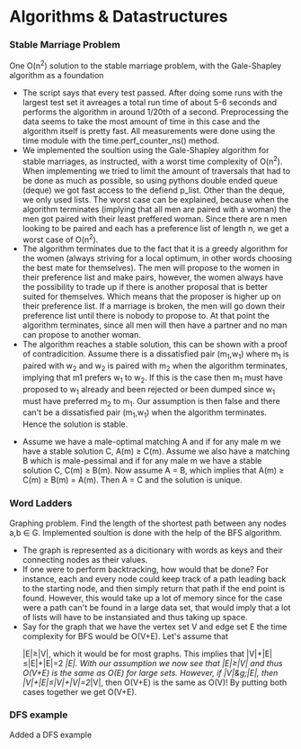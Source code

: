# Algorithms & Datastructures

### Stable Marriage Problem
One O(n<sup>2</sup>) solution to the stable marriage problem, with the Gale-Shapley algorithm as a foundation
* The script says that every test passed. After doing some runs with the largest test set it avreages a total run time of about 5-6 seconds and performs the algorithm in around 1/20th of a second. Preprocessing the data seems to take the most amount of time in this case and the algorithm itself is pretty fast. All measurements were done using the time module with the time.perf_counter_ns() method.
* We implemented the soultion using the Gale-Shapley algorithm for stable marriages, as instructed, with a worst time complexity of O(n<sup>2</sup>). When implementing we tried to limit the amount of traversals that had to be done as much as possible, so using pythons double ended queue (deque) we got fast access to the defiend p_list. Other than the deque, we only used lists. The worst case can be explained, because when the algorithm terminates (implying that all men are paired with a woman) the men got paired with their least preffered woman. Since there are n men looking to be paired and each has a preference list of length n, we get a worst case of O(n<sup>2</sup>).
* The algorithm terminates due to the fact that it is a greedy algorithm for the women (always striving for a local optimum, in other words choosing the best mate for themselves). The men will propose to the women in their preference list and make pairs, however, the women always have the possibility to trade up if there is another proposal that is better suited for themselves. Which means that the proposer is higher up on their preference list. If a marriage is broken, the men will go down their preference list until there is nobody to propose to. At that point the algorithm terminates, since all men will then have a partner and no man can propose to another woman.
* The algorithm reaches a stable solution, this can be shown with a proof of contradicition. Assume there is a dissatisfied pair (m<sub>1</sub>,w<sub>1</sub>) where m<sub>1</sub> is paired with w<sub>2</sub> and w<sub>2</sub> is paired with m<sub>2</sub> when the algorithm terminates, implying that m1 prefers w<sub>1</sub> to w<sub>2</sub>. If this is the case then m<sub>1</sub> must have proposed to w<sub>1</sub> already and been rejected or been dumped since w<sub>1</sub> must have preferred m<sub>2</sub> to m<sub>1</sub>. Our assumption is then false and there can't be a dissatisfied pair (m<sub>1</sub>,w<sub>1</sub>) when the algorithm terminates. Hence the solution is stable.
* <p>Assume we have a male-optimal matching A and if for any male m we have a stable solution C, A(m) &ge; C(m). Assume we also have a matching B which is male-pessimal and if for any male m we have a stable solution C, C(m) &ge; B(m). Now assume A = B, which implies that A(m) &ge; C(m) &ge; B(m) = A(m). Then A = C and the solution is unique.</p>

### Word Ladders
<p>Graphing problem. Find the length of the shortest path between any nodes a,b &isin; G. Implemented soultion is done with the help of the BFS algorithm. </p>

* The graph is represented as a dicitionary with words as keys and their connecting nodes as their values.
* If one were to perform backtracking, how would that be done? For instance, each and every node could keep track of a path leading back to the starting node, and then simply return that path if the end point is found. However, this would take up a lot of memory since for the case were a path can't be found in a large data set, that would imply that a lot of lists will have to be instansiated and thus taking up space.
* Say for the graph that we have the vertex set V and edge set E the time complexity for BFS would be O(V+E). Let's assume that <p>  |E|&ge;|V|, which it would be for most graphs. This implies that |V|+|E|&le;|E|+|E|=2 *|E|. With our assumption we now see that |E|&ge;|V| and thus O(V+E) is the same as O(E) for large sets. However, if |V|&g;|E|, then |V|+|E|&le;|V|+|V|=2*|V|, then O(V+E) is the same as O(V)! By putting both cases together we get O(V+E).  </p>

### DFS example
Added a DFS example
